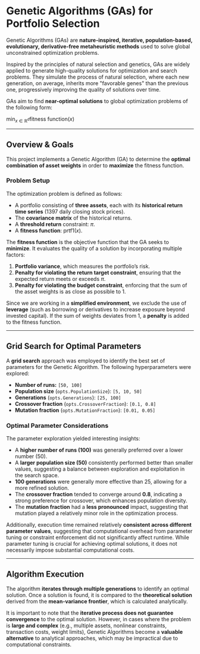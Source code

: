 # **Genetic Algorithms (GAs) for Portfolio Selection**  

Genetic Algorithms (GAs) are **nature-inspired, iterative, population-based, evolutionary, derivative-free metaheuristic methods** used to solve global unconstrained optimization problems.  

Inspired by the principles of natural selection and genetics, GAs are widely applied to generate high-quality solutions for optimization and search problems. They simulate the process of natural selection, where each new generation, on average, inherits more "favorable genes" than the previous one, progressively improving the quality of solutions over time.  

GAs aim to find **near-optimal solutions** to global optimization problems of the following form:  

$\min_{x \in \mathbb{R}^d} \text{fitness function}(x)$  

---

## **Overview & Goals**  

This project implements a Genetic Algorithm (GA) to determine the **optimal combination of asset weights** in order to **maximize** the fitness function.  

### **Problem Setup**  

The optimization problem is defined as follows:  

- A portfolio consisting of **three assets**, each with its **historical return time series** (1397 daily closing stock prices).  
- The **covariance matrix** of the historical returns.  
- A **threshold return** constraint: $\pi$.  
- A **fitness function**: $\text{prtf1}(x)$.  

The **fitness function** is the objective function that the GA seeks to **minimize**. It evaluates the quality of a solution by incorporating multiple factors:  

1. **Portfolio variance**, which measures the portfolio’s risk.  
2. **Penalty for violating the return target constraint**, ensuring that the expected return meets or exceeds $\pi$.  
3. **Penalty for violating the budget constraint**, enforcing that the sum of the asset weights is as close as possible to 1.  

Since we are working in a **simplified environment**, we exclude the use of **leverage** (such as borrowing or derivatives to increase exposure beyond invested capital). If the sum of weights deviates from 1, a **penalty** is added to the fitness function.  

---

## **Grid Search for Optimal Parameters**  

A **grid search** approach was employed to identify the best set of parameters for the Genetic Algorithm. The following hyperparameters were explored:  

- **Number of runs:** `[50, 100]`  
- **Population size** (`opts.PopulationSize`): `[5, 10, 50]`  
- **Generations** (`opts.Generations`): `[25, 100]`  
- **Crossover fraction** (`opts.CrossoverFraction`): `[0.1, 0.8]`  
- **Mutation fraction** (`opts.MutationFraction`): `[0.01, 0.05]`  

### **Optimal Parameter Considerations**  

The parameter exploration yielded interesting insights:  

- A **higher number of runs (100)** was generally preferred over a lower number (50).  
- A **larger population size (50)** consistently performed better than smaller values, suggesting a balance between exploration and exploitation in the search space.  
- **100 generations** were generally more effective than 25, allowing for a more refined solution.  
- The **crossover fraction** tended to converge around **0.8**, indicating a strong preference for crossover, which enhances population diversity.  
- The **mutation fraction** had a **less pronounced** impact, suggesting that mutation played a relatively minor role in the optimization process.  

Additionally, execution time remained relatively **consistent across different parameter values**, suggesting that computational overhead from parameter tuning or constraint enforcement did not significantly affect runtime. While parameter tuning is crucial for achieving optimal solutions, it does not necessarily impose substantial computational costs.  

---

## **Algorithm Execution**  

The algorithm **iterates through multiple generations** to identify an optimal solution. Once a solution is found, it is compared to the **theoretical solution** derived from the **mean-variance frontier**, which is calculated analytically.  

It is important to note that the **iterative process does not guarantee convergence** to the optimal solution. However, in cases where the problem is **large and complex** (e.g., multiple assets, nonlinear constraints, transaction costs, weight limits), Genetic Algorithms become a **valuable alternative** to analytical approaches, which may be impractical due to computational constraints.




